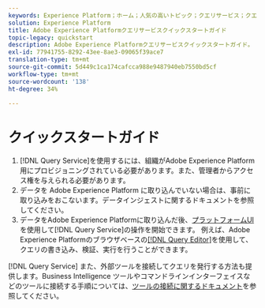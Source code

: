 ```yaml
---
keywords: Experience Platform；ホーム；人気の高いトピック；クエリサービス；クエリサービス；クエリ
solution: Experience Platform
title: Adobe Experience Platformクエリサービスクイックスタートガイド
topic-legacy: quickstart
description: Adobe Experience Platformクエリサービスクイックスタートガイド。
exl-id: 77941755-8292-43ee-8ae3-09065f39ace7
translation-type: tm+mt
source-git-commit: 5d449c1ca174cafcca988e9487940eb7550bd5cf
workflow-type: tm+mt
source-wordcount: '138'
ht-degree: 34%

---
```


# クイックスタートガイド

1. [!DNL Query Service]を使用するには、組織がAdobe Experience Platform用にプロビジョニングされている必要があります。また、管理者からアクセス権を与えられる必要があります。
2. データを Adobe Experience Platform に取り込んでいない場合は、事前に取り込みをおこないます。データインジェストに関するドキュメントを参照してください。
3. データをAdobe Experience Platformに取り込んだ後、[プラットフォームUI](ui/overview.md)を使用して[!DNL Query Service]の操作を開始できます。 例えば、Adobe Experience Platformのブラウザベースの[[!DNL Query Editor]](ui/user-guide.md)を使用して、クエリの書き込み、検証、実行を行うことができます。


[!DNL Query Service] また、外部ツールを接続してクエリを発行する方法も提供します。Business Intelligence ツールやコマンドラインインターフェイスなどのツールに接続する手順については、[ツールの接続に関するドキュメント](clients/overview.md)を参照してください。
